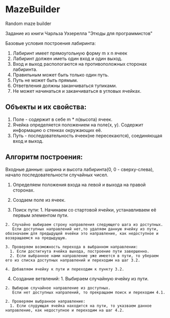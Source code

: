 # MazeBuilder
Random maze builder

Задание из книги Чарльза Уэзерелла "Этюды для программистов"

Базовые условия построения лабиринта:

  1. Лабиринт имеет прямоугольную форму m x n ячеек
  2. Лабиринт должен иметь один вход и один выход.
  3. Вход и выход распологаются на противоположных сторонах лабиринта.
  4. Правильным может быть только один путь.
  5. Путь не может быть прямым.
  6. Ответвления должны заканчиваться тупиками.
  7. Не может начинаться и заканчиваться в угловых ячейках.
  

## Объекты и их свойства:
  1. Поле - cодержит в себе m * n(высота) ячеек.
  2. Ячейка определяется положением на поле(x, y). Содержит информацию о стенках окружающих её.
  3. Путь - последовательность ячеек(не пересекаются), соединяющая вход и выход.

## Алгоритм построения:
Входные данные: ширина и высота лабиринта(0, 0 - сверху-слева), начало последовательности случайных чисел.

  1. Определяем положения входа на левой и выхода на правой сторонах.

  2. Создаем поле из ячеек.

  3. Поиск пути:
    1. Начинаем со стартовой ячейки, устанавливаем её первым элементом пути.

    2. Случайно выбираем строну направления следующего шага из доступных. 
       Если доступных направлений нет,то удаляем данную ячейку из пути, обозначаем для предыдущей ячейки это направление, как недоступное и возвращаемся на предыдущую.

    3. Проверяем возможность перехода в выбранном направлении: 
      1. Если достигнута ячейка выхода, построение пути завершенно.
      2. Если выбранное нами направление уже имеется в пути, то убераем его из списка доступных направлений и переходим на шаг 3.2.

    4. Добавляем ячейку к пути и переходим к пункту 3.2.

  4. Создание ветвлений:
    1. Выбираем случайную ячейку из пути.

    2. Выбираю случайное направление из доступных.
       Если нет доступных напралений, то прекращаем поиск и переходим 4.1.

    2. Проверяем выбранное направление:
      1. Если слудующая ячейка находится на пути, то указваем данное направление, как недоступное и переходим на шаг 4.2.
    
    

